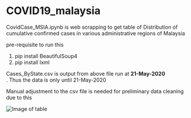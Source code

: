# COVID19_malaysia


CovidCase_MSIA.ipynb is web scrapping to get table of Distribution of cumulative confirmed cases in various administrative regions of Malaysia

pre-requisite to run this
1. pip install BeautifulSoup4
2. pip install lxml



Cases_ByState.csv is output from above file run at <b>21-May-2020</b> <br>.
Thus the data is only until 21-May-2020

Manual adjustment to the csv file is needed for preliminary data cleaning due to this

![Image of table]('images/adjustdata.jpg')
